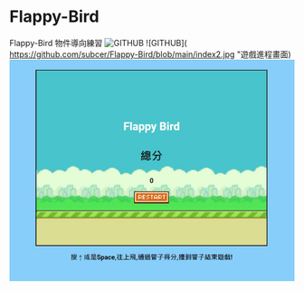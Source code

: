 # Flappy-Bird
Flappy-Bird 物件導向練習
![GITHUB]( https://github.com/subcer/Flappy-Bird/blob/main/index1.jpg "遊戲開始畫面")
![GITHUB]( https://github.com/subcer/Flappy-Bird/blob/main/index2.jpg "遊戲進程畫面)
![GITHUB]( https://github.com/subcer/Flappy-Bird/blob/main/index3.jpg "遊戲結束畫面")
